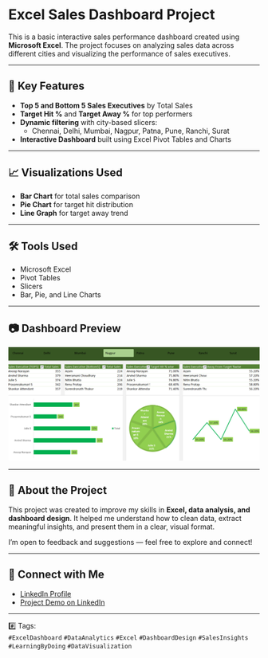 # Excel Sales Dashboard Project

This is a basic interactive sales performance dashboard created using **Microsoft Excel**. The project focuses on analyzing sales data across different cities and visualizing the performance of sales executives.

---

## 🔹 Key Features

- **Top 5 and Bottom 5 Sales Executives** by Total Sales  
- **Target Hit %** and **Target Away %** for top performers  
- **Dynamic filtering** with city-based slicers:
  - Chennai, Delhi, Mumbai, Nagpur, Patna, Pune, Ranchi, Surat  
- **Interactive Dashboard** built using Excel Pivot Tables and Charts

---

## 📈 Visualizations Used

- **Bar Chart** for total sales comparison  
- **Pie Chart** for target hit distribution  
- **Line Graph** for target away trend  

---

## 🛠 Tools Used

- Microsoft Excel  
- Pivot Tables  
- Slicers  
- Bar, Pie, and Line Charts  

---

## 📷 Dashboard Preview

![Dashboard Screenshot](screenshot.png)

---

## 💬 About the Project

This project was created to improve my skills in **Excel, data analysis, and dashboard design**. It helped me understand how to clean data, extract meaningful insights, and present them in a clear, visual format.

I’m open to feedback and suggestions — feel free to explore and connect!

---

## 🔗 Connect with Me

- [LinkedIn Profile](https://www.linkedin.com/in/azharsayedd/)
- [Project Demo on LinkedIn](https://www.linkedin.com/posts/azharsayedd_exceldashboard-dataanalysis-excel-activity-7347291512323395584-BO9j?utm_source=share&utm_medium=member_desktop&rcm=ACoAADldFecBTJ4KDucS_0PxJKGKworwVezot4Q) 

---

#️⃣ Tags:  
`#ExcelDashboard` `#DataAnalytics` `#Excel` `#DashboardDesign` `#SalesInsights` `#LearningByDoing` `#DataVisualization`
